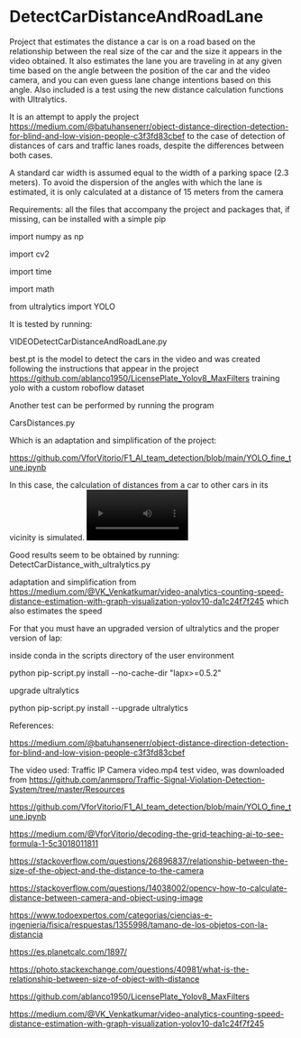# DetectCarDistanceAndRoadLane
Project that estimates the distance a car is on a road based on the relationship between the real size of the car and the size it appears in the video obtained.
It also estimates the lane you are traveling in at any given time based on the angle between the position of the car and the video camera, and you can even guess lane change intentions based on this angle. Also included is a test using the new distance calculation functions with Ultralytics.

It is an attempt to apply the project https://medium.com/@batuhansenerr/object-distance-direction-detection-for-blind-and-low-vision-people-c3f3fd83cbef to the case of detection of distances of cars and traffic lanes roads, despite the differences between both cases.

A standard car width is assumed equal to the width of a parking space (2.3 meters).
To avoid the dispersion of the angles with which the lane is estimated, it is only calculated at a distance of 15 meters from the camera

Requirements: all the files that accompany the project and packages that, if missing, can be installed with a simple pip

import numpy as np

import cv2

import time

import math

from ultralytics import YOLO

It is tested by running:

VIDEODetectCarDistanceAndRoadLane.py

best.pt is the model to detect the cars in the video and was created following the instructions that appear in the project 
https://github.com/ablanco1950/LicensePlate_Yolov8_MaxFilters training yolo with a custom roboflow dataset

Another test can be performed by running the program

CarsDistances.py

Which is an adaptation and simplification of the project:

https://github.com/VforVitorio/F1_AI_team_detection/blob/main/YOLO_fine_tune.ipynb

In this case, the calculation of distances from a car to other cars in its vicinity is simulated.
<video src='https://github.com/ablanco1950/DetectCarDistanceAndRoadLane/blob/main/ReducedCarsDistances_output.mp4' width=180/>

Good results seem to be obtained by running: DetectCarDistance_with_ultralytics.py

adaptation and simplification from https://medium.com/@VK_Venkatkumar/video-analytics-counting-speed-distance-estimation-with-graph-visualization-yolov10-da1c24f7f245
which also estimates the speed

For that you must have an upgraded version of ultralytics and the proper version of lap:

inside conda in the scripts directory of the user environment

python pip-script.py install --no-cache-dir "lapx>=0.5.2"

upgrade ultralytics

python pip-script.py install --upgrade ultralytics

References:

  https://medium.com/@batuhansenerr/object-distance-direction-detection-for-blind-and-low-vision-people-c3f3fd83cbef


The video used: Traffic IP Camera video.mp4 test video, was  downloaded from https://github.com/anmspro/Traffic-Signal-Violation-Detection-System/tree/master/Resources

https://github.com/VforVitorio/F1_AI_team_detection/blob/main/YOLO_fine_tune.ipynb

https://medium.com/@VforVitorio/decoding-the-grid-teaching-ai-to-see-formula-1-5c3018011811
              
https://stackoverflow.com/questions/26896837/relationship-between-the-size-of-the-object-and-the-distance-to-the-camera

https://stackoverflow.com/questions/14038002/opencv-how-to-calculate-distance-between-camera-and-object-using-image

https://www.todoexpertos.com/categorias/ciencias-e-ingenieria/fisica/respuestas/1355998/tamano-de-los-objetos-con-la-distancia

https://es.planetcalc.com/1897/

https://photo.stackexchange.com/questions/40981/what-is-the-relationship-between-size-of-object-with-distance

https://github.com/ablanco1950/LicensePlate_Yolov8_MaxFilters

https://medium.com/@VK_Venkatkumar/video-analytics-counting-speed-distance-estimation-with-graph-visualization-yolov10-da1c24f7f245


